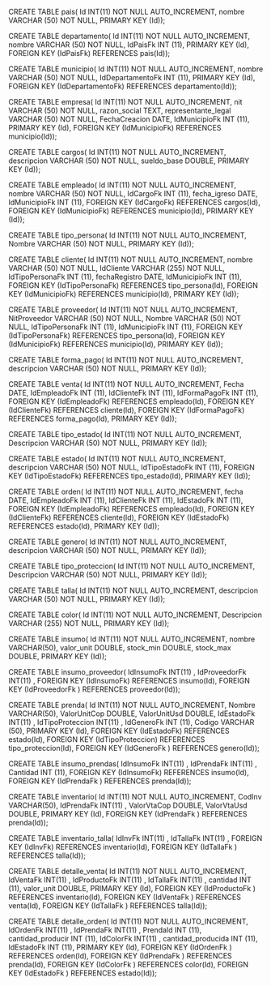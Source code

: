 CREATE TABLE pais(
    Id INT(11) NOT NULL AUTO_INCREMENT,
    nombre VARCHAR (50) NOT NULL,
    PRIMARY KEY (Id));

CREATE TABLE departamento(
    Id INT(11) NOT NULL AUTO_INCREMENT,
    nombre VARCHAR (50) NOT NULL, 
	IdPaisFk INT (11), 
	PRIMARY KEY (Id),
    FOREIGN KEY (IdPaisFk) REFERENCES pais(Id));

CREATE TABLE municipio(
    Id INT(11) NOT NULL AUTO_INCREMENT,
    nombre VARCHAR (50) NOT NULL, 
	IdDepartamentoFk INT (11), 
	PRIMARY KEY (Id),
    FOREIGN KEY (IdDepartamentoFk) REFERENCES departamento(Id));

CREATE TABLE empresa(
    Id INT(11) NOT NULL AUTO_INCREMENT,
    nit VARCHAR (50) NOT NULL, 
	razon_social TEXT,
	representante_legal VARCHAR (50) NOT NULL, 
	FechaCreacion DATE, 
	IdMunicipioFk INT (11),	
	PRIMARY KEY (Id),
    FOREIGN KEY (IdMunicipioFk) REFERENCES municipio(Id));

CREATE TABLE cargos(
    Id INT(11) NOT NULL AUTO_INCREMENT,
    descripcion VARCHAR (50) NOT NULL, 
	sueldo_base DOUBLE,
    PRIMARY KEY (Id));

CREATE TABLE empleado(
    Id INT(11) NOT NULL AUTO_INCREMENT,
    nombre VARCHAR (50) NOT NULL, 
	IdCargoFk INT (11), 
	fecha_igreso DATE, 
	IdMunicipioFk INT (11),
	FOREIGN KEY (IdCargoFk) REFERENCES cargos(Id),
	FOREIGN KEY (IdMunicipioFk) REFERENCES municipio(Id),
    PRIMARY KEY (Id));

CREATE TABLE tipo_persona(
    Id INT(11) NOT NULL AUTO_INCREMENT,
    Nombre VARCHAR (50) NOT NULL,
    PRIMARY KEY (Id));

CREATE TABLE cliente(
    Id INT(11) NOT NULL AUTO_INCREMENT,
    nombre VARCHAR (50) NOT NULL, 
	IdCliente VARCHAR (255) NOT NULL, 
	IdTipoPersonaFk INT (11),
	fechaRegistro DATE, 
	IdMunicipioFk INT (11),
	FOREIGN KEY (IdTipoPersonaFk) REFERENCES tipo_persona(Id),
	FOREIGN KEY (IdMunicipioFk) REFERENCES municipio(Id),
    PRIMARY KEY (Id));

CREATE TABLE proveedor(
    Id INT(11) NOT NULL AUTO_INCREMENT,
    NitProveedor VARCHAR (50) NOT NULL, 
	Nombre VARCHAR (50) NOT NULL, 
	IdTipoPersonaFk INT (11), 
	IdMunicipioFk INT (11),
	FOREIGN KEY (IdTipoPersonaFk) REFERENCES tipo_persona(Id),
	FOREIGN KEY (IdMunicipioFk) REFERENCES municipio(Id),
    PRIMARY KEY (Id));

CREATE TABLE forma_pago(
    Id INT(11) NOT NULL AUTO_INCREMENT,
    descripcion VARCHAR (50) NOT NULL,
    PRIMARY KEY (Id));

CREATE TABLE venta(
    Id INT(11) NOT NULL AUTO_INCREMENT, 
	Fecha DATE,
	IdEmpleadoFk INT (11), 
	IdClienteFk INT (11), 
	IdFormaPagoFk INT (11),
	FOREIGN KEY (IdEmpleadoFk) REFERENCES empleado(Id),
	FOREIGN KEY (IdClienteFk) REFERENCES cliente(Id),
	FOREIGN KEY (IdFormaPagoFk) REFERENCES forma_pago(Id),
    PRIMARY KEY (Id));

CREATE TABLE tipo_estado(
    Id INT(11) NOT NULL AUTO_INCREMENT,
    Descripcion VARCHAR (50) NOT NULL,
    PRIMARY KEY (Id));

CREATE TABLE estado(
    Id INT(11) NOT NULL AUTO_INCREMENT,
    descripcion VARCHAR (50) NOT NULL, 
	IdTipoEstadoFk INT (11),
	FOREIGN KEY (IdTipoEstadoFk) REFERENCES tipo_estado(Id),
    PRIMARY KEY (Id));

CREATE TABLE orden(
    Id INT(11) NOT NULL AUTO_INCREMENT,
    fecha DATE, 
	IdEmpleadoFk INT (11), 
	IdClienteFk INT (11), 
	IdEstadoFk INT (11),
	FOREIGN KEY (IdEmpleadoFk) REFERENCES empleado(Id), 
	FOREIGN KEY (IdClienteFk) REFERENCES cliente(Id), 
	FOREIGN KEY (IdEstadoFk) REFERENCES estado(Id),
	PRIMARY KEY (Id));

CREATE TABLE genero(
    Id INT(11) NOT NULL AUTO_INCREMENT,
    descripcion VARCHAR (50) NOT NULL,
    PRIMARY KEY (Id));

CREATE TABLE tipo_proteccion(
    Id INT(11) NOT NULL AUTO_INCREMENT,
    Descripcion VARCHAR (50) NOT NULL,
    PRIMARY KEY (Id));

CREATE TABLE talla(
    Id INT(11) NOT NULL AUTO_INCREMENT,
    descripcion VARCHAR (50) NOT NULL,
    PRIMARY KEY (Id));

CREATE TABLE color(
    Id INT(11) NOT NULL AUTO_INCREMENT,
    Descripcion VARCHAR (255) NOT NULL,
    PRIMARY KEY (Id));

CREATE TABLE insumo(
	Id INT(11) NOT NULL AUTO_INCREMENT, 
	nombre VARCHAR(50), 
	valor_unit DOUBLE, 
	stock_min DOUBLE, 
	stock_max DOUBLE, 
	PRIMARY KEY (Id));

CREATE TABLE insumo_proveedor(
    IdInsumoFk INT(11) ,
    IdProveedorFk INT(11) , 
	FOREIGN KEY (IdInsumoFk) REFERENCES insumo(Id),
	FOREIGN KEY (IdProveedorFk ) REFERENCES proveedor(Id));

CREATE TABLE prenda(
	Id INT(11) NOT NULL AUTO_INCREMENT, 
	Nombre VARCHAR(50), 
	ValorUnitCop DOUBLE, 
	ValorUnitUsd DOUBLE,
	IdEstadoFk INT(11) ,
    IdTipoProteccion INT(11) , 
	IdGeneroFk INT (11), 
	Codigo VARCHAR (50), 
	PRIMARY KEY (Id),
	FOREIGN KEY (IdEstadoFk) REFERENCES estado(Id), 
	FOREIGN KEY (IdTipoProteccion) REFERENCES tipo_proteccion(Id),
	FOREIGN KEY (IdGeneroFk ) REFERENCES genero(Id));

CREATE TABLE insumo_prendas(
    IdInsumoFk INT(11) ,
    IdPrendaFk INT(11) , 
	Cantidad INT (11), 
	FOREIGN KEY (IdInsumoFk) REFERENCES insumo(Id),
	FOREIGN KEY (IdPrendaFk ) REFERENCES prenda(Id));

CREATE TABLE inventario(
	Id INT(11) NOT NULL AUTO_INCREMENT, 
	CodInv VARCHAR(50), 
	IdPrendaFk INT(11) ,
	ValorVtaCop DOUBLE, 
	ValorVtaUsd DOUBLE, 
	PRIMARY KEY (Id),
	FOREIGN KEY (IdPrendaFk ) REFERENCES prenda(Id));



CREATE TABLE inventario_talla(
    IdInvFk INT(11) ,
    IdTallaFk INT(11) , 
	FOREIGN KEY (IdInvFk) REFERENCES inventario(Id),
	FOREIGN KEY (IdTallaFk ) REFERENCES talla(Id));

CREATE TABLE detalle_venta(
	Id INT(11) NOT NULL AUTO_INCREMENT, 
	IdVentaFk INT(11) , 
	IdProductoFk INT(11) , 
	IdTallaFk INT(11) ,
	cantidad INT (11), 
	valor_unit DOUBLE, 
	PRIMARY KEY (Id),
	FOREIGN KEY (IdProductoFk ) REFERENCES inventario(Id), 
	FOREIGN KEY (IdVentaFk ) REFERENCES venta(Id), 
	FOREIGN KEY (IdTallaFk ) REFERENCES talla(Id));



CREATE TABLE detalle_orden(
	Id INT(11) NOT NULL AUTO_INCREMENT, 
	IdOrdenFk INT(11) , 
	IdPrendaFk INT(11) , 
	PrendaId INT (11), 	
	cantidad_producir INT (11), 
	IdColorFk INT(11) , 
	cantidad_producida INT (11), 
	IdEstadoFk INT (11), 
	PRIMARY KEY (Id),
	FOREIGN KEY (IdOrdenFk ) REFERENCES orden(Id), 
	FOREIGN KEY (IdPrendaFk ) REFERENCES prenda(Id), 
	FOREIGN KEY (IdColorFk ) REFERENCES color(Id), 
	FOREIGN KEY (IdEstadoFk ) REFERENCES estado(Id));